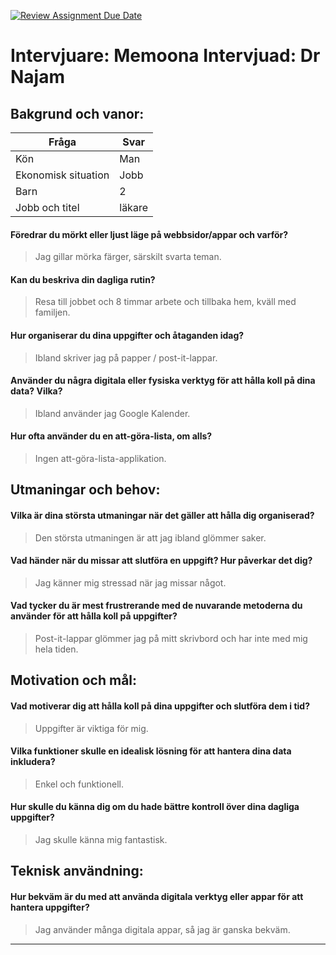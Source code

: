 [![Review Assignment Due Date](https://classroom.github.com/assets/deadline-readme-button-22041afd0340ce965d47ae6ef1cefeee28c7c493a6346c4f15d667ab976d596c.svg)](https://classroom.github.com/a/9024RRcp)




# Intervjuare: Memoona  Intervjuad: Dr Najam

## Bakgrund och vanor: 

| Fråga | Svar |
| ----------- | ----------- |
| Kön | Man |
| Ekonomisk situation | Jobb |
| Barn | 2 |
| Jobb och titel | läkare |

#### Föredrar du mörkt eller ljust läge på webbsidor/appar och varför? 
> Jag gillar mörka färger, särskilt svarta teman.
#### Kan du beskriva din dagliga rutin?
> Resa till jobbet och 8 timmar arbete och tillbaka hem, kväll med familjen.
#### Hur organiserar du dina uppgifter och åtaganden idag?
> Ibland skriver jag på papper / post-it-lappar.
#### Använder du några digitala eller fysiska verktyg för att hålla koll på dina data? Vilka? 
> Ibland använder jag Google Kalender.
#### Hur ofta använder du en att-göra-lista, om alls? 
> Ingen att-göra-lista-applikation.

## Utmaningar och behov: 

#### Vilka är dina största utmaningar när det gäller att hålla dig organiserad?
> Den största utmaningen är att jag ibland glömmer saker.

#### Vad händer när du missar att slutföra en uppgift? Hur påverkar det dig?
> Jag känner mig stressad när jag missar något.
#### Vad tycker du är mest frustrerande med de nuvarande metoderna du använder för att hålla koll på uppgifter? 
> Post-it-lappar glömmer jag på mitt skrivbord och har inte med mig hela tiden.

## Motivation och mål:
#### Vad motiverar dig att hålla koll på dina uppgifter och slutföra dem i tid?
> Uppgifter är viktiga för mig. 
#### Vilka funktioner skulle en idealisk lösning för att hantera dina data inkludera?
> Enkel och funktionell.
#### Hur skulle du känna dig om du hade bättre kontroll över dina dagliga uppgifter?
> Jag skulle känna mig fantastisk.

## Teknisk användning:
#### Hur bekväm är du med att använda digitala verktyg eller appar för att hantera uppgifter?
> Jag använder många digitala appar, så jag är ganska bekväm.



---


